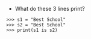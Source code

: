 - What do these 3 lines print?
```
>>> s1 = "Best School"
>>> s2 = "Best School"
>>> print(s1 is s2)
```
